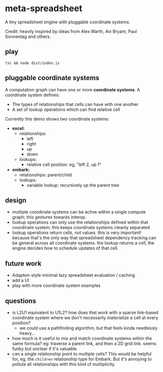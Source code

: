 # meta-spreadsheet

A tiny spreadsheet engine with pluggable coordinate systems.

Credit: heavily inspired by ideas from Alex Warth, Avi Bryant, Paul Sonnentag and others.

## play

```
tsc && node dist/index.js
```

## pluggable coordinate systems

A computation graph can have one or more **coordinate systems**. A coordinate system defines:

- The types of relationships that cells can have with one another
- A set of lookup operations which can find relative cell

Currently this demo shows two coordinate systems:

- **excel:**
  - relationships:
    - left
    - right
    - up
    - down
  - lookups:
    - relative cell position: eg, "left 2, up 1"
- **embark:**
  - relationships: parent/child
  - lookups:
    - variable lookup: recursively up the parent tree

## design

- multiple coordinate systems can be active within a single compute graph; this gestures towards interop.
- lookup operations can only use the relationships defined within that coordinate system; this keeps coordinate systems cleanly separated
- lookup operations return cells, not values. this is very important! because that's the only way that spreadsheet dependency tracking can be general across all coordinate systems. the lookup returns a cell, the engine decides how to schedule updates of that cell.

## future work

- Adapton-style minimal lazy spreadsheet evaluation / caching
- add a UI
- play with more coordinate system examples

## questions

- is L2U1 equivalent to U1L2? how does that work with a sparse link-based coordinate system where we don't necessarily materialize a cell at every position?
  - we could use a pathfinding algorithm, but that feels kinda needlessly heavy...
- how much is it useful to mix and match coordinate systems within the same formula? eg: traverse a parent link, and then a 2D grid link. seems funky but unclear if it's valuable.
- can a single relationship point to multiple cells? This would be helpful for, eg, the `children` relationship type for Embark. But it's annoying to pollute all relationships with this kind of multiplicity.